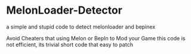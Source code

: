 # MelonLoader-Detector
a simple and stupid code to detect melonloader and bepinex

Avoid Cheaters that using Melon or BepIn to Mod your Game
this code is not efficient, its trivial short code that easy to patch
